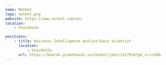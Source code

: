 ```yaml
---
name: NetEnt
logo: netent.png
website: https://www.netent.com/en/
location:
    - Stockholm

positions:
    - title: Business Intelligence Analyst/Data Scientist
      location:
          - Stockholm
      url: https://boards.greenhouse.io/netent/jobs/1327918?gh_src=3b8ddea91
---
```

